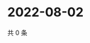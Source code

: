 # 2022-08-02

共 0 条

<!-- BEGIN WEIBO -->
<!-- 最后更新时间 Tue Aug 02 2022 06:17:49 GMT+0800 (China Standard Time) -->

<!-- END WEIBO -->
